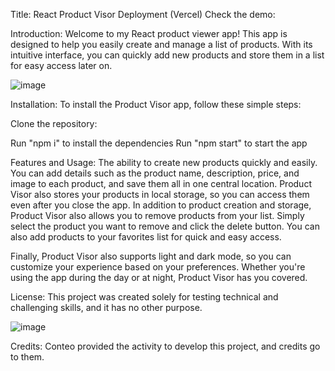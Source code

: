 Title: React Product Visor
Deployment (Vercel)
Check the demo: 

Introduction:
Welcome to my React product viewer app! This app is designed to help you easily create and manage a list of products. With its intuitive interface, you can quickly add new products and store them in a list for easy access later on.

![image](https://user-images.githubusercontent.com/78564842/233511516-04478df8-af45-4260-a12d-f52f5b958a7a.png)

Installation:
To install the Product Visor app, follow these simple steps:

Clone the repository:

Run "npm i" to install the dependencies
Run "npm start" to start the app

Features and Usage:
The ability to create new products quickly and easily. You can add details such as the product name, description, price, and image to each product, and save them all in one central location. Product Visor also stores your products in local storage, so you can access them even after you close the app.
In addition to product creation and storage, Product Visor also allows you to remove products from your list. Simply select the product you want to remove and click the delete button. You can also add products to your favorites list for quick and easy access.

Finally, Product Visor also supports light and dark mode, so you can customize your experience based on your preferences. Whether you're using the app during the day or at night, Product Visor has you covered.

License:
This project was created solely for testing technical and challenging skills, and it has no other purpose.


![image](https://user-images.githubusercontent.com/78564842/233499351-ba2c54b0-20b2-4e6a-8260-85f5f6106780.png)

Credits:
Conteo provided the activity to develop this project, and credits go to them.
